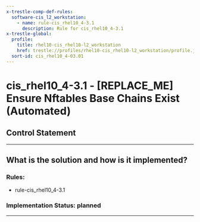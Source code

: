 ```yaml
---
x-trestle-comp-def-rules:
  software-cis_l2_workstation:
    - name: rule-cis_rhel10_4-3.1
      description: Rule for cis_rhel10_4-3.1
x-trestle-global:
  profile:
    title: rhel10-cis_rhel10-l2_workstation
    href: trestle://profiles/rhel10-cis_rhel10-l2_workstation/profile.json
  sort-id: cis_rhel10_4-03.01
---
```


# cis_rhel10_4-3.1 - \[REPLACE_ME\] Ensure Nftables Base Chains Exist (Automated)

## Control Statement

______________________________________________________________________

## What is the solution and how is it implemented?

<!-- For implementation status enter one of: implemented, partial, planned, alternative, not-applicable -->

<!-- Note that the list of rules under ### Rules: is read-only and changes will not be captured after assembly to JSON -->

<!-- Add control implementation description here for control: cis_rhel10_4-3.1 -->

### Rules:

  - rule-cis_rhel10_4-3.1

### Implementation Status: planned

______________________________________________________________________
